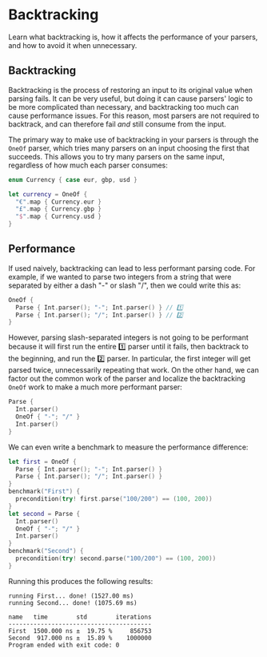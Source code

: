 # Backtracking

Learn what backtracking is, how it affects the performance of your parsers, and how to avoid it 
when unnecessary.

## Backtracking

Backtracking is the process of restoring an input to its original value when parsing fails. It can 
be very useful, but doing it can cause parsers' logic to be more complicated than necessary, and
backtracking too much can cause performance issues. For this reason, most parsers are not required 
to backtrack, and can therefore fail _and_ still consume from the input.

The primary way to make use of backtracking in your parsers is through the `OneOf` parser, which
tries many parsers on an input choosing the first that succeeds. This allows you to try many parsers
on the same input, regardless of how much each parser consumes:

```swift
enum Currency { case eur, gbp, usd }

let currency = OneOf {
  "€".map { Currency.eur }
  "£".map { Currency.gbp }
  "$".map { Currency.usd }
}
```

## Performance

If used naively, backtracking can lead to less performant parsing code. For example, if we wanted to
parse two integers from a string that were separated by either a dash "-" or slash "/", then we 
could write this as:

```swift
OneOf {
  Parse { Int.parser(); "-"; Int.parser() } // 1️⃣
  Parse { Int.parser(); "/"; Int.parser() } // 2️⃣
}
```

However, parsing slash-separated integers is not going to be performant because it will first run 
the entire 1️⃣ parser until it fails, then backtrack to the beginning, and run the 2️⃣ parser. In 
particular, the first integer will get parsed twice, unnecessarily repeating that work. On the 
other hand, we can factor out the common work of the parser and localize the backtracking `OneOf` 
work to make a much more performant parser:

```swift
Parse {
  Int.parser()
  OneOf { "-"; "/" }
  Int.parser()
}
```

We can even write a benchmark to measure the performance difference:

```swift
let first = OneOf {
  Parse { Int.parser(); "-"; Int.parser() }
  Parse { Int.parser(); "/"; Int.parser() }
}
benchmark("First") {
  precondition(try! first.parse("100/200") == (100, 200))
}
let second = Parse {
  Int.parser()
  OneOf { "-"; "/" }
  Int.parser()
}
benchmark("Second") {
  precondition(try! second.parse("100/200") == (100, 200))
}
```

Running this produces the following results:

```
running First... done! (1527.00 ms)
running Second... done! (1075.69 ms)

name   time        std        iterations
----------------------------------------
First  1500.000 ns ±  19.75 %     856753
Second  917.000 ns ±  15.89 %    1000000
Program ended with exit code: 0
```
